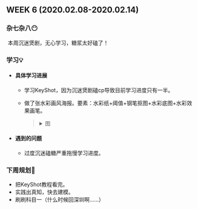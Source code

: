 WEEK 6 (2020.02.08-2020.02.14)
----------------------------

### 杂七杂八😶

​	本周沉迷煲剧，无心学习，糖浆太好磕了！

### 学习💡

+ #### 具体学习进展

  + 学习KeyShot，因为沉迷煲剧磕cp导致目前学习进度只有一半。

  + 做了张水彩画风海报。要素：水彩纸+阈值+钢笔抠图+水彩底图+水彩效果画笔。

     > <details><summary>图</summary><p><p align="center"></p>水彩(移步Bin/Weekly Report/img)</details>

+ #### 遇到的问题

  + 过度沉迷磕糖严重拖慢学习进度。

### 下周规划👻

+ 把KeyShot教程看完。
+ 实践出真知，快去建模。
+ 刷刷科目一（什么时候回深圳啊……）

